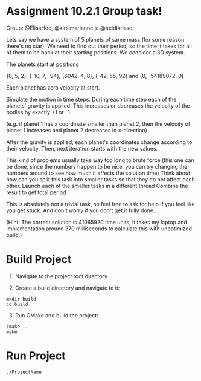 # Assignment 10.2.1 Group task!

Group: @ElisaHoo, @kirsimarianne ja @heidikrisse.

Lets say we have a system of 5 planets of same mass (for some reason there's no star).  We need to find out their period, so the time it takes for all of them to be back at their starting positions.  We concider a 3D system.

The planets start at positions

{0, 5, 2}, {-10, 7, -94}, {6042, 4, 8}, {-42, 55, 92} and {0, -54189072, 0}

Each planet has zero velocity at start.

Simulate the motion in time steps.  During each time step each of the planets' gravity is applied.  This increases or decreases the velocity of the bodies by exactly +1 or -1.

(e.g. if planet 1 has x coordinate smaller than planet 2, then the velocity of planet 1 increases and planet 2 decreases in x-direction)

After the gravity is applied, each planet's coordinates change according to their velocity.  Then, next iteration starts with the new values.

This kind of problems usually take way too long to brute force (this one can be done, since the numbers happen to be nice, you can try changing the numbers around to see how much it affects the solution time)
Think about how can you split this task into smaller tasks so that they do not affect each other.
Launch each of the smaller tasks in a different thread
Combine the result to get total period

This is absolutely not a trivial task, so feel free to ask for help if you feel like you get stuck.  And don't worry if you don't get it fully done.

(Hint: The correct solution is 41065920 time units, it takes my laptop and implementation around 370 milliseconds to calculate this with unoptimized build.)

# Build Project

1. Navigate to the project root directory

2. Create a build directory and navigate to it:

```shell
mkdir build
cd build
```

3. Run CMake and build the project:

```shell
cmake ..
make
```

# Run Project

```shell 
./ProjectName
```
